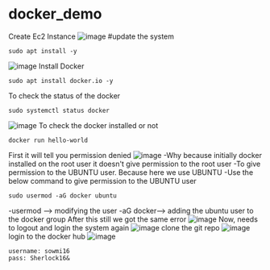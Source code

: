 # docker_demo
Create Ec2 Instance 
![image](https://github.com/sowmiya429/docker_demo/assets/80743760/29c36e1e-473f-4501-ab8f-5a8445f719ca)
#update the system
```
sudo apt install -y
```
![image](https://github.com/sowmiya429/docker_demo/assets/80743760/6984f9f2-9d25-4b6a-8fb6-ab82c652b225)
Install Docker
```
sudo apt install docker.io -y
```
To check the status of the docker
```
sudo systemctl status docker
```
![image](https://github.com/sowmiya429/docker_demo/assets/80743760/595b0051-468e-4691-9385-c8b36e98988c)
To check the docker installed or not
```
docker run hello-world
```
First it will tell you permission denied
![image](https://github.com/sowmiya429/docker_demo/assets/80743760/8b8819ff-a28f-4ba8-9a9e-14981bf30c96)
-Why because initially docker installed on the root user it doesn't give permission to the root user
-To give permission to the UBUNTU user. Because here we use UBUNTU 
-Use the below command to give permission to the UBUNTU user
```
sudo usermod -aG docker ubuntu
```
-usermod --> modifying the user
-aG docker--> adding the ubuntu user to the docker group
After this still we got the same error
![image](https://github.com/sowmiya429/docker_demo/assets/80743760/9ebbbbd0-08bd-4ab0-a951-42d0fe167ed0)
Now, needs to logout and login the system again
![image](https://github.com/sowmiya429/docker_demo/assets/80743760/9a5f26e7-de0f-42d8-9a8b-f099722f4aa8)
clone the git repo
![image](https://github.com/sowmiya429/docker_demo/assets/80743760/6e275fd7-ccfd-49a2-8034-d2e09cf66739)
login to the docker hub
![image](https://github.com/sowmiya429/docker_demo/assets/80743760/0865f719-bfc2-4d97-bc19-f623b3cfc6bb)
```
username: sowmi16
pass: Sherlock16&
```


